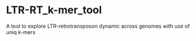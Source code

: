 # LTR-RT_k-mer_tool
A tool to explore LTR-retrotransposon dynamic across genomes with use of uniq k-mers

